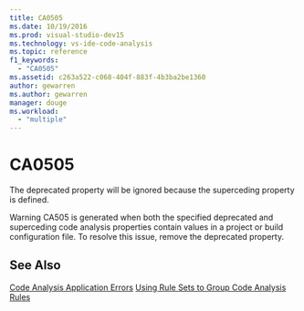 ```yaml
---
title: CA0505
ms.date: 10/19/2016
ms.prod: visual-studio-dev15
ms.technology: vs-ide-code-analysis
ms.topic: reference
f1_keywords:
  - "CA0505"
ms.assetid: c263a522-c068-404f-883f-4b3ba2be1360
author: gewarren
ms.author: gewarren
manager: douge
ms.workload:
  - "multiple"
---
```

# CA0505
The deprecated property will be ignored because the superceding property is defined.

 Warning CA505 is generated when both the specified deprecated and superceding code analysis properties contain values in a project or build configuration file. To resolve this issue, remove the deprecated property.

## See Also
 [Code Analysis Application Errors](../code-quality/code-analysis-application-errors.md)
 [Using Rule Sets to Group Code Analysis Rules](../code-quality/using-rule-sets-to-group-code-analysis-rules.md)
